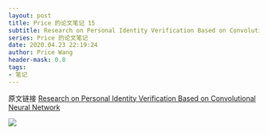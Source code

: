```yaml
---
layout: post
title: Price 的论文笔记 15
subtitle: Research on Personal Identity Verification Based on Convolutional Neural Network
series: Price 的论文笔记
date: 2020.04.23 22:19:24
author: Price Wang
header-mask: 0.8
tags:
- 笔记
---
```


原文链接 [Research on Personal Identity Verification Based on Convolutional Neural Network](https://ieeexplore.ieee.org/document/8711104)

<img class="post_img" src="{{ site.baseurl }}/img/post/{{ page.series }}/{{ page.title }}.png">
